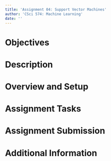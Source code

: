 ```yaml
---
title: 'Assignment 04: Support Vector Machines'
author: 'CSci 574: Machine Learning'
date: ''
---
```


# Objectives

# Description

# Overview and Setup

# Assignment Tasks

# Assignment Submission

# Additional Information

